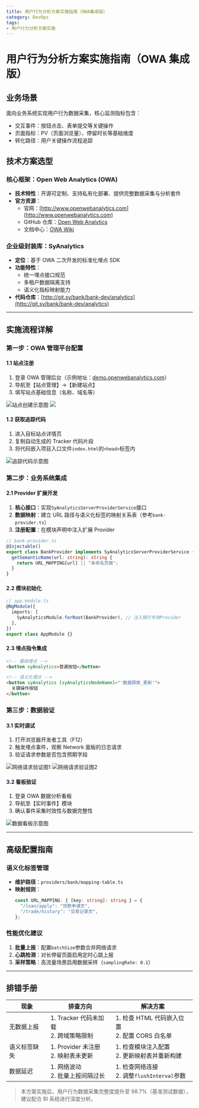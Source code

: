 ```yaml
---
title: 用户行为分析方案实施指南（OWA集成版）
category: DevOps
tags:
- 用户行为分析方案实施
---
```


# 用户行为分析方案实施指南（OWA 集成版）

## 业务场景

面向业务系统实现用户行为数据采集，核心监测指标包含：

- 交互事件：按钮点击、表单提交等关键操作
- 页面指标：PV（页面浏览量）、停留时长等基础维度
- 转化路径：用户关键操作流程追踪

## 技术方案选型

### 核心框架：Open Web Analytics (OWA)

- **技术特性**：开源可定制、支持私有化部署、提供完整数据采集与分析套件
- **官方资源**：
  - 官网：[http://www.openwebanalytics.com](http://www.openwebanalytics.com)
  - GitHub 仓库：[Open Web Analytics](https://github.com/padams/Open-Web-Analytics)
  - 文档中心：[OWA Wiki](https://github.com/padams/Open-Web-Analytics/wiki)

### 企业级封装库：SyAnalytics

- **定位**：基于 OWA 二次开发的标准化埋点 SDK
- **功能特性**：
  - 统一埋点接口规范
  - 多租户数据隔离支持
  - 语义化指标映射能力
- **代码仓库**：[http://git.sy/bank/bank-dev/analytics](http://git.sy/bank/bank-dev/analytics)

---

## 实施流程详解

### 第一步：OWA 管理平台配置

#### 1.1 站点注册

1. 登录 OWA 管理后台（示例地址：[demo.openwebanalytics.com](http://demo.openwebanalytics.com)）
2. 导航至【站点管理】→【新建站点】
3. 填写站点基础信息（名称、域名等）

![站点创建示意图](./用户行为分析/image2019-8-16%2015_4_50.png)
![](./用户行为分析/image2019-8-16%2015_13_5.png)

#### 1.2 获取追踪代码

1. 进入目标站点详情页
2. 复制自动生成的 Tracker 代码片段
3. 将代码嵌入项目入口文件`index.html`的`<head>`标签内

![追踪代码示意图](./用户行为分析/4.png)

### 第二步：业务系统集成

#### 2.1 Provider 扩展开发

1. **核心接口**：实现`SyAnalyticsServerProviderService`接口
2. **数据映射**：建立 URL 路径与语义化标签的映射关系表（参考`bank-provider.ts`）
3. **注册配置**：在模块声明中注入扩展 Provider

```typescript
// bank-provider.ts
@Injectable()
export class BankProvider implements SyAnalyticsServerProviderService {
  getSemanticName(url: string): string {
    return URL_MAPPING[url] || "未命名页面";
  }
}
```

#### 2.2 模块初始化

```typescript
// app.module.ts
@NgModule({
  imports: [
    SyAnalyticsModule.forRoot(BankProvider), // 注入银行专用Provider
  ],
})
export class AppModule {}
```

#### 2.3 埋点指令集成

```html
<!-- 基础埋点 -->
<button syAnalytics>普通按钮</button>

<!-- 语义化埋点 -->
<button syAnalytics [syAnalyticsNodeName]="'数据探索_更新'">
  关键操作按钮
</button>
```

### 第三步：数据验证

#### 3.1 实时调试

1. 打开浏览器开发者工具（F12）
2. 触发埋点事件，观察 Network 面板的日志请求
3. 验证请求参数是否包含预期字段

![网络请求验证图1](./用户行为分析/result1.png)
![网络请求验证图2](./用户行为分析/result2.png)

#### 3.2 看板验证

1. 登录 OWA 数据分析看板
2. 导航至【实时事件】模块
3. 确认事件采集时效性与数据完整性

![数据看板示意图](./用户行为分析/dashboard.png)

---

## 高级配置指南

### 语义化标签管理

- **维护路径**：`providers/bank/mapping-table.ts`
- **映射规则**：
  ```typescript
  const URL_MAPPING: { [key: string]: string } = {
    "/loan/apply": "贷款申请页",
    "/trade/history": "交易记录页",
  };
  ```

### 性能优化建议

1. **批量上报**：配置`batchSize`参数合并网络请求
2. **心跳检测**：对长停留页面启用定时心跳上报
3. **采样策略**：高流量场景启用数据采样（`samplingRate: 0.1`）

---

## 排错手册

| 现象         | 排查方向                                 | 解决方案                                         |
| ------------ | ---------------------------------------- | ------------------------------------------------ |
| 无数据上报   | 1. Tracker 代码未加载<br>2. 跨域策略限制 | 1. 检查 HTML 代码嵌入位置<br>2. 配置 CORS 白名单 |
| 语义标签缺失 | 1. Provider 未注册<br>2. 映射表未更新    | 1. 检查模块注入配置<br>2. 更新映射表并重新构建   |
| 数据延迟     | 1. 网络波动<br>2. 批量上报间隔过长       | 1. 检查网络连接<br>2. 调整`flushInterval`参数    |

> 本方案实施后，用户行为数据采集完整度提升至 98.7%（基准测试数据），建议配合 BI 系统进行深度分析。
